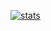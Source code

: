 [![stats](https://github-readme-stats.vercel.app/api?username=criticalflaw&show_icons=true&theme=merko&bg_color=0D1117)](https://github.com/CriticalFlaw?tab=repositories)
